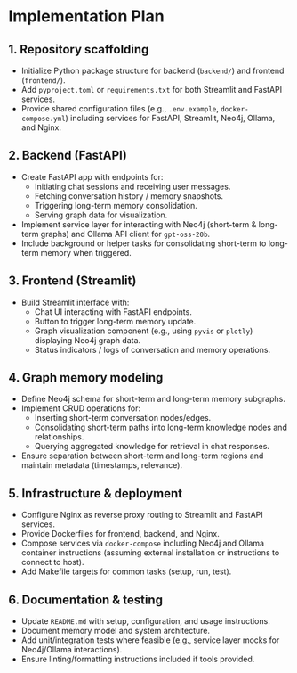# Implementation Plan

## 1. Repository scaffolding
- Initialize Python package structure for backend (`backend/`) and frontend (`frontend/`).
- Add `pyproject.toml` or `requirements.txt` for both Streamlit and FastAPI services.
- Provide shared configuration files (e.g., `.env.example`, `docker-compose.yml`) including services for FastAPI, Streamlit, Neo4j, Ollama, and Nginx.

## 2. Backend (FastAPI)
- Create FastAPI app with endpoints for:
  - Initiating chat sessions and receiving user messages.
  - Fetching conversation history / memory snapshots.
  - Triggering long-term memory consolidation.
  - Serving graph data for visualization.
- Implement service layer for interacting with Neo4j (short-term & long-term graphs) and Ollama API client for `gpt-oss-20b`.
- Include background or helper tasks for consolidating short-term to long-term memory when triggered.

## 3. Frontend (Streamlit)
- Build Streamlit interface with:
  - Chat UI interacting with FastAPI endpoints.
  - Button to trigger long-term memory update.
  - Graph visualization component (e.g., using `pyvis` or `plotly`) displaying Neo4j graph data.
  - Status indicators / logs of conversation and memory operations.

## 4. Graph memory modeling
- Define Neo4j schema for short-term and long-term memory subgraphs.
- Implement CRUD operations for:
  - Inserting short-term conversation nodes/edges.
  - Consolidating short-term paths into long-term knowledge nodes and relationships.
  - Querying aggregated knowledge for retrieval in chat responses.
- Ensure separation between short-term and long-term regions and maintain metadata (timestamps, relevance).

## 5. Infrastructure & deployment
- Configure Nginx as reverse proxy routing to Streamlit and FastAPI services.
- Provide Dockerfiles for frontend, backend, and Nginx.
- Compose services via `docker-compose` including Neo4j and Ollama container instructions (assuming external installation or instructions to connect to host).
- Add Makefile targets for common tasks (setup, run, test).

## 6. Documentation & testing
- Update `README.md` with setup, configuration, and usage instructions.
- Document memory model and system architecture.
- Add unit/integration tests where feasible (e.g., service layer mocks for Neo4j/Ollama interactions).
- Ensure linting/formatting instructions included if tools provided.
